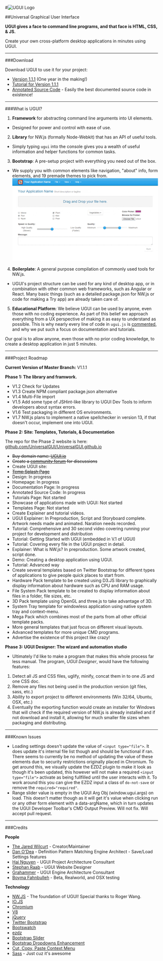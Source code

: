 #![UGUI Logo](http://i.imgur.com/2jHRUvA.png "Universal Graphical User Interface")

##Universal Graphical User Interface

**UGUI gives a face to command line programs, and that face is HTML, CSS, & JS.**

Create your own cross-platform desktop applications in minutes using UGUI.

* * *

###Download

Download UGUI to use it for your project:

* [Version 1.1.1](https://github.com/UniversalGUI/UGUI/releases/download/v1.1.1/ugui_1.1.1.zip) (One year in the making!)
* [Tutorial for Version 1.1.1](http://ugui.io/tutorials/getting-started.htm)
* [Annotated Source Code](http://ugui.io/docs) - Easily the best documented source code in existence!

* * *

###What is UGUI?

1. **Framework** for abstracting command line arguments into UI elements.
 * Designed for power and control with ease of use.
2. **Library** for NW.js (formally Node-Webkit) that has an API of useful tools.
 * Simply typing `ugui` into the console gives you a wealth of useful information and helper functions for common tasks.
3. **Bootstrap**: A pre-setup project with everything you need out of the box.
 * We supply you with common elements like navigation, "about" info, form elements, and 19 premade themes to pick from.  
![Animated screenshot of UGUI interface using various themes](https://raw.githubusercontent.com/UniversalGUI/UniversalGUI.github.io/master/_img/ugui-themes.gif "Built-in UGUI Themes")
4. **Boilerplate**: A general purpose compilation of commonly used tools for NW.js.
 * UGUI's project structure can be used for any kind of desktop app, or in combination with other common web frameworks, such as Angular or React. Many basic things (such as a detailed package.json for NW.js or code for making a Try app) are already taken care of.
5. **Educational Platform**: We believe UGUI can be used by anyone, even those with no coding experience. As part of this belief we approach everything from a UX perspective of making it as easy to understand as possible. This is why nearly every line of code in `ugui.js` is [commented](http://ugui.io/docs), and why we put such a focus on documentation and tutorials.


Our goal is to allow anyone, even those with no prior coding knowledge, to create a desktop application in just 5 minutes.

* * *

###Project Roadmap

**Current Version of Master Branch:** V1.1.1

**Phase 1: The library and framwork.**

* V1.2 Check for Updates
* V1.3 Create NPM compliant package.json alternative
* V1.4 Multi-File import
* V1.5 Add some type of JSHint-like library to UGUI Dev Tools to inform developers about syntax errors.
* V1.6 Test packaging in different OS environments.
* V1.7 NW.js plans to implement a native spellchecker in version 13, if that doesn't occur, implement one into UGUI.

**Phase 2: Site: Templates, Tutorials, & Documentation**

The repo for the Phase 2 website is here: [github.com/UniversalGUI/UniversalGUI.github.io](https://github.com/UniversalGUI/UniversalGUI.github.io/tree/dev)

* ~~Buy domain name: [UGUI.io](http://ugui.io)~~
* ~~Create a [community forum](http://ugui.reddit.com) for discussions~~
* Create UGUI site:
 * ~~[Temp Splash Page](http://ugui.io)~~
 * Design: In progress
 * Homepage: In progress
 * Documentation Page: In progress
  * Annotated Source Code: In progress
 * Tutorials Page: Not started
 * Showcase of applications made with UGUI: Not started
 * Templates Page: Not started
* Create Explainer and tutorial videos.
 * UGUI Explainer: In Preproduction, Script and Storyboard complete. Artwork needs made and animated. Naration needs recorded.
 * Tutorial: Comprehensive and 30 second video covering running your project for development and distribution
 * Tutorial: Getting Started with UGUI (embedded in V.1 of UGUI)
 * Tutorial: Covering every file in the UGUI project in detail.
 * Explainer: What is NW.js? In preproduction. Some artwork created, script done.
 * Demo: Creating a desktop application using UGUI.
 * Tutorial: Advanced way
* Create several templates based on Twitter Bootstrap for different types of applications to give people quick places to start from.
 * Hardware Pack template to be created using D3.JS library to graphically display information about hardware such as CPU and RAM usage.
 * File System Pack template to be created to display information about files in a folder, file sizes, etc.
 * 3D Pack template using OpenGL and three.js to take advantage of 3D.
 * System Tray template for windowless application using native system tray and context-menu.
 * Mega Pack which combines most of the parts from all other official template packs.
 * More general templates that just focus on different visual layouts.
 * Advanced templates for more unique CMD programs.
* Advertise the existence of this project like crazy!

**Phase 3: UGUI Designer: The wizard and automation studio**

* Ultimately I'd like to make a program that makes this whole process far less manual. The program, *UGUI Designer*, would have the following features:
 1. Detect all JS and CSS files, uglify, minify, concat them in to one JS and one CSS doc.
 2. Remove any files not being used in the production version (git files, sass, etc.)
 3. Ability to export project to different environments (Win 32/64, Ubuntu, OSX, etc.)
 4. Eventually the exporting function would create an installer for Windows that will check if the required version of NW.js is already installed and if not download and install it, allowing for much smaller file sizes when packaging and distributing.

* * *

###Known Issues

* Loading settings doesn't update the value of `<input type="file">`. It does update it's internal file list though and should be functional if ran. There seems to currently be no method of updating the value of these elements due to security restrictions originally placed in Chromium. To get around this, we visually update the EZDZ plugin to make it look as though it's been updated, this however will not make a required `<input type="file">` activate as being fullfilled until the user interacts with it. To work around this you can give the EZDZ input a class of `do-not-save` or remove the `required="required"`.
* Range slider value is empty in the UGUI Arg Obj (window.ugui.args) on load. This doesn't matter though as it will get it's value when clicking run or any other form element with a data-argName, which in turn updates the UGUI Developer Toolbar's CMD Output Preview. Will not fix. Will accept pull request.

* * *

###Credits

**People**

* [The Jared Wilcurt](http://github.com/TheJaredWilcurt) - Creator/Maintainer
* [Dan O'Dea](http://github.com/DanOdea) - Definition Pattern Matching Engine Architect - Save/Load Settings features
* [Hai Nguyen](http://github.com/hai5nguy) - UGUI Project Architecture Consultant
* [Stephan Raab](http://github.com/StephanRaab) - UGUI Website Designer
* [Grahammer](http://github.com/GWatt) - UGUI Engine Architecture Consultant
* [Boyma Fahnbulleh](http://github.com/boymanjor) - Beta, Realworld, and OSX testing

**Technology**

* [NW.JS](http://nwjs.io) - The foundation of UGUI! Special thanks to Roger Wang.
 * [IO.JS](http://iojs.org)
 * [Chromium](http://www.chromium.org)
 * [V8](https://code.google.com/p/v8)
* [jQuery](http://jquery.com)
* [Twitter Bootstrap](http://getbootstrap.com)
* [Bootswatch](http://bootswatch.com)
* [ezdz](https://github.com/jaysalvat/ezdz)
* [Bootstrap Slider](http://seiyria.github.io/bootstrap-slider)
* [Bootstrap Dropdowns Enhancement](http://behigh.github.io/bootstrap_dropdowns_enhancement)
* [Cut, Copy, Paste Context Menu](https://github.com/b1rdex/nw-contextmenu)
* [Sass](http://sass-lang.com) - Just cuz it's awesome

